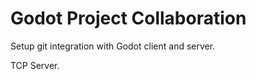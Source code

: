# Godot Project Collaboration

Setup git integration with Godot client and server.









TCP Server.

